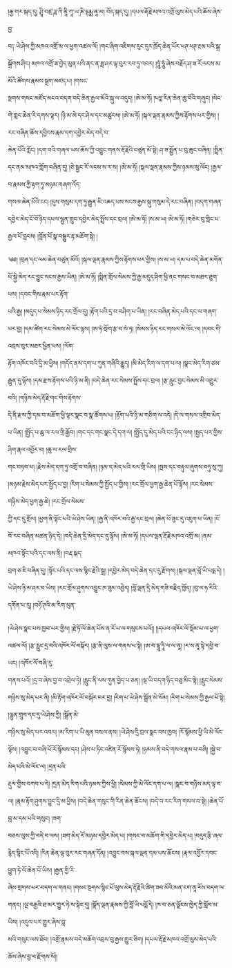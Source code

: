 ﻿  
།རྒྱ་གར་སྐད་དུ། ཤྲཱི་བཛྲ་ཌཱ་ཀི་ནཱི་ཀཱ་ཡ་ཎི་དྷརྨྨ་ནཱ་མ། བོད་སྐད་དུ། །དཔལ་རྡོ་རྗེ་མཁའ་འགྲོ་ལུས་མེད་པའི་ཆོས་ཞེས་བྱ་  
བ༑ ཡེ་ཤེས་ཀྱི་མཁའ་འགྲོ་མ་ལ་ཕྱག་འཚལ་ལོ། །གང་ཞིག་འཇིགས་རུང་དུར་ཁྲོད་ཆེན་པོར་ཕཊ་ཕཊ་རྔམ་པའི་སྒྲ་སྒྲོགས་ཤིང། མཁའ་འགྲོ་ཟ་བྱེད་མུན་པའི་ནང་ན་ཟླ་ཤར་ལྟ་བུར་རབ་ཏུ་འབར། །ཧཱུཾ་ཧཱུཾ་ཞེས་བརྗོད་ཤ་ཟ་རོ་ལངས་མ་མོའི་ཚོགས་རྣམས་སྐྲག་མཛད་པ། །གསང་  
སྔགས་གསང་མཛོད་མངའ་བདག་བདེ་ཆེན་རྒྱལ་མོའི་སྐུ་ལ་འདུད། །ཨེ་མ་ཧོ། །པདྨ་རིན་ཆེན་ཆུ་བོའི་གཞུང། །སེང་གེ་གླང་ཆེན་རི་དགས་ལྟར། །ཉི་མ་མེ་དང་ཤེལ་དང་མཚུངས། །ཨེ་མ་ཧོ། །སྐལ་ལྡན་རྣམས་ཀྱིས་རྟོགས་པར་གྱིས། །རང་བཞིན་ཆོས་དབྱིངས་རྣམ་དག་དབྱེར་མེད་བདེ་བ་  
ཆེན་པོའི་ཀློང། །དག་བའི་གཞལ་ཡས་ཆོས་ཀྱི་འབྱུང་གནས་རྡོ་རྗེའི་བཙུན་མོ་སྟེ། ཤ་ཟ་སྨྱོན་པ་བུ་ཆུང་བཞིན། །སྤྲིན་དང་ནམ་མཁའ་གློག་བཞིན་དུ། །ཅེ་སྦྱང་རོ་ལངས་ས་ར་ས། །ཨེ་མ་ཧོ། །སྐལ་ལྡན་རྣམས་ཀྱིས་ཉམས་སུ་ལོང། །རྒྱལ་བ་རྣམས་ཀྱི་རྟག་ཏུ་མཉམ་གཞག་འོད་  
གསལ་ཆེན་པོའི་ངང། །དུས་གསུམ་དག་ཏུ་རྒྱུན་མི་འཆད་པས་སངས་རྒྱས་སྐུ་གསུམ་དེ་རང་བཞིན། །བདག་གཞན་དབྱེར་མེད་ངོ་བོ་ཉིད་དཔལ་ལྷུན་གྲུབ་དབྱེར་མེད་སྤྲོས་དང་བྲལ། །ཨེ་མ་ཧོ། །ས་མ་ཡ། ཨེ་མ་ཧོ། །གཅེར་བུ་གླིང་པ་རྒྱལ་པོ་བླངས། །བློན་པོ་སྣ་བསྒྱུར་རྟ་མཆོག་སྟེ། །  
  
༄༅། །བྲན་དང་ལམ་ཆེན་བཙུན་མོའོ། །སྐལ་ལྡན་རྣམས་ཀྱིས་རྟོགས་པར་གྱིས། །ས་མ་ཡ། དམ་པ་བདེ་ཆེན་མགོན་པོ་སྐྱེ་མེད་རང་བྱུང་སངས་རྒྱས་ཡིན། །ཨེ་མ་ཧོ། །སྨིན་གྲོལ་སེམས་ཀྱི་རྒྱ་མདུད་ཤིག་ཕྱི་ནང་གསང་བ་མཐར་ཐུག་པས། །དབང་གིས་རྣམ་པར་རྟོག་  
པའི་རྒྱ། །མདུད་པ་སེམས་ཉིད་རང་གྲོལ་དུ། །རྟོག་པའི་དྲ་བ་བཤིག་པ་ཡིན། །རང་བཞིན་མེད་པའི་དང་ལ་གཞག་པར་བྱ། །དམ་ཚིག་རང་སེམས་མེ་ལོང་ལྟས། །ཨ་ཧཾ་སྲོག་རྩ་བ་སཾ་ཏ། །སེམས་ཉིད་རང་གསལ་མེ་ལོང་ལ། །དབང་གི་འབྲས་བུར་མཐར་ཕྱིན་པས། །ལོག་  
རྟོག་འཁོར་བའི་དྲི་མ་ཕྱིས། །གདོད་ནས་དག་པ་ཀུན་གཞིའི་རྒྱུད། །མི་མེད་རིག་ལ་དག་པ་ལ། །སྣང་མེད་རིག་ཙམ་རྒྱུན་དུ་ལྟོས། །དམ་རྫས་རྟོགས་པའི་ཉི་མ་ནི། །བདེ་ཆེན་རང་སེམས་སྤྲོས་དང་བྲལ། །རྩ་རླུང་བྱང་སེམས་མི་འགྱུར་བའི། །གཉིས་མེད་རྡོ་རྗེ་གང་གིས་རྟོགས་  
དེ་ནི་རྫས་ཀྱི་དམ་བ་མཆོག་ཕྱི་ལྟར་སྣང་བ་སྣ་ཚོགས་པ། །རྟོག་པའི་ཉི་མ་གཅིག་ལ་འདེ། །དེ་ལ་གསལ་འགྲིབ་མེད་པ་ཡིན། །སྤྱོད་པ་ཆུ་ལ་རལ་གྲི་རྒྱོབ། །གང་དང་གང་སྣང་དེ་དག་ལ། །སྤྱོད་དུ་མེད་པའི་ངང་ཉིད་ལས། །སྤྱད་པར་གྱིས་ཤིག་རྣལ་འབྱོར་བ། །ཆུ་ལ་རལ་གྲིས་  
གང་བཏབ་པ། །རྗེས་མེད་དག་ཏུ་འགྲོ་བ་བཞིན། །ཉམ་ད་མེད་པའི་རལ་གྲི་ཡིས། །སྤས་དང་བརྟུལ་ཞུགས་བཧུ་སུ་ཀུ། །མཉམ་རྗེས་མེད་པར་སྤྱོད་པ་བྱ། །རིག་པ་སེམས་ཀྱི་སྤྱོད་པ་གྱིས། །རང་གྲོལ་ཕྱག་རྒྱ་ཆེན་པོ་ལྟོས། །རང་སེམས་གཉིས་མེད་ཕྱག་རྒྱ་ཆེ། །རང་གྲོལ་སེམས་  
ཀྱི་དང་དུ་གྲོལ། །ཕྱག་ནི་སྟོང་པའི་ཡེ་ཤེས་ཡིན། །རྒྱ་ནི་འཁོར་བའི་རྒྱ་དང་བྲལ། །ཆེན་པོ་ཟུང་དུ་འཇུག་པ་ཡིན། །ངོ་བོ་རང་བཞིན་མཚན་ཉིད་དེ། །བདེ་ཆེན་དྲི་མེད་དང་དུ་ལྟོས། །ཨེ་མ་ཧོ། །དཔལ་ལྡན་རྡོ་རྗེ་མཁའ་འགྲོ་མ། །ནམ་མཁའ་སྟོང་པའི་དང་ལས་ནི། །བརྡ་སྐད་  
བྲག་ཅ་ཇི་བཞིན་དུ། །སྟོང་པའི་དང་ལས་སྙིང་རྗེའི་སྒྲ། །དབྱེར་མེད་བདེ་ཆེན་དང་དུ་རྫོགས། །སྐལ་ལྡན་བློ་ཡི་པདྨ་དེ། །ཡེ་ཤེས་ཉི་མ་ཤར་བ་ཡིས། །རང་གྲོལ་ཤུགས་འབྱུང་ཁ་ཟུམ་འབྱེད། །བློ་ལྡན་དྲི་མེད་གཟི་བརྗིད་ཁྱོད། །བུ་ལ་ཧ་རིའི་དགོན་པ་རུ། །བཧོ་ཊའི་མ་རིག་མུན་  
  
།ཡེ་ཤེས་སྣང་པས་ཁྱབ་པར་གྱིས། །རྗེ་ཏོ་ལོ་ཆེན་པོས་ན་རོ་པ་ལ་གསུངས་པའོ།། །།དཔལ་འཁོར་ལོ་སྡོམ་པ་ལ་ཕྱག་འཚལ་ལོ། །རྩ་རླུང་དྲ་བའི་འཁོར་ལོ་བསྐོར། །རྩ་ནི་ལུས་ལ་གནས་པ་སྟེ། །ཨ་བ་དྷཱུ་ཏཱི་ལ་ལ་ནཱ། །ར་ས་ནཱ་སྟེ་དབྱེ་བ་ཡང། །འཁོར་ལོ་བཞི་རུ་  
གནས་པའོ། །དྲ་བ་ཞེས་བྱ་བ་འབྲེལ་ཏེ། །རླུང་ནི་ལས་ཀུན་བྱེད་པ་ཅན། །ལྔ་ཡི་བདག་ཉིད་བཅུ་མིང་སྟེ། །རླུང་སེམས་གཉིས་སུ་མེད་པར་ནི། །མི་རྟོག་འཁོར་ལོ་བསྐོར་བར་བྱ། །རིག་པ་ཡེ་ཤེས་སྒྲོན་མེ་སོམ། །རིག་པ་སེམས་ཀྱི་རྒྱལ་པོ་སྟེ། །ལྷུན་གྲུབ་དང་དུ་ཡེ་ཤེས་ཀྱི། །སྒྲོན་མེ་  
གཉིས་སུ་མེད་པར་འབར། །མ་རིག་པ་ཡི་མུན་བསལ་ནས། །ཡེ་ཤེས་དྲི་བྲལ་སྣང་བས་ཁྱབ། །རོ་སྙོམས་ཕྱི་ཡི་མེ་ལོང་ལྟོས། །འབྱུང་བ་བཞི་པོ་རོ་སྙོམས་དང། །ཤེས་པ་ཏིང་འཛིན་རོ་སྙོམས་ཏེ། །ཉམས་ནི་བདེ་གསལ་རྣམ་པ་བཞི། །སྐྱེ་བ་མེད་པའི་མེ་ལོང་ལ། །དྲན་པའི་  
རྡུལ་གྱིས་བཀབ་པ་དེ། །དྲན་མེད་རིག་པའི་ཉམས་ཀྱིས་ཕྱི། །སེམས་ཀྱི་མེ་ལོང་དག་པ་ལ། །སྣང་བ་གཉིས་མད་ལྟ་བ་ལ། །རྣམ་རྟོག་ཤུགས་བྱུང་དྲི་མ་ཕྱིས། །བདེ་ཆེན་གསུང་གི་རིན་ཆེན་ཆོངས། །བདེ་བ་རང་རིག་གསལ་བ་སྟེ། །ཆེན་པོ་བླ་མ་དམ་པའི་གསུང། །ཟག་  
བཅས་ལུས་ཀྱི་བདེ་བ་ལས། །ཟག་མེད་རོ་མཉམ་དབྱེར་མེད་པ། །གསང་བ་མཆོག་གི་དབྱེར་མེད་པ། །བདུད་རྩི་ཞལ་རྙེད་སྙིང་པོ་འདི། །རིན་ཆེན་ལྟ་བུར་རང་གཞན་དོན། །འབྱུང་བས་སྐལ་ལྡན་དམ་པས་ཆོངས། །རྣལ་འབྱོར་དབང་ཕྱུག་ཏེ་ལོ་ཆེན་པོ་ཡིས། །རྒྱན་གྱི་རི་  
ཞེས་གྲགས་པར་བདག་ལ་གནང། །གསང་སྔགས་སྙིང་པོ་ལུས་མེད་རྡོ་རྗེའི་ཚིག་ཟབ་མོའི་མན་ངག་ནཱ་རོས་བདག་ལ་གནང། །ལྔ་བརྒྱའི་ཐ་མར་གྱུར་ཏེ་ས་སྟེང་དུ། །སྣོད་ལྡན་རྣམས་ཀྱི་བློ་ཡི་པདྨོ་དེ། །ཁ་བ་ཅན་ལྗོངས་ཁྱེད་ཀྱི་སློབ་མ་ཡིས། །འདུལ་པར་གྱུར་ཞེས་བླ་  
མའི་གསུང་ལས་ཐོབ། །འགྲོ་རྣམས་བདེ་མཆོག་འབྲས་བུ་རྒྱས་གྱུར་ཅིག། །དཔལ་རྡོ་རྗེ་མཁའ་འགྲོ་ལུས་མེད་པའི་ཆོས་ཞེས་བྱ་བ་རྫོགས་སོ།།  
  
  
